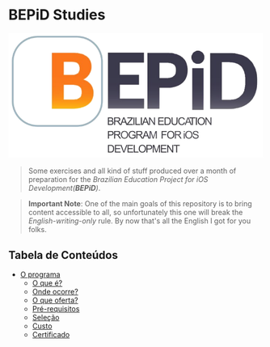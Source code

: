 # BEPiD Studies

![BEPiD Logo](logo.png)

> Some exercises and all kind of stuff produced over a month of preparation for the *Brazilian Education Project for iOS Development(**BEPiD**)*.

> **Important Note**: One of the main goals of this repository is to bring content accessible to all, so unfortunately this one will break the *English-writing-only* rule. By now that's all the English I got for you folks.

## Tabela de Conteúdos

- [O programa]()
  - [O que é?]()
  - [Onde ocorre?]()
  - [O que oferta?]()
  - [Pré-requisitos]()
  - [Seleção]()
  - [Custo]()
  - [Certificado]()

